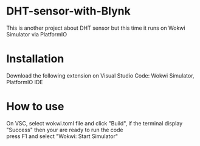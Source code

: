 # DHT-sensor-with-Blynk
This is another project about DHT sensor but this time it runs on Wokwi Simulator via PlatformIO 
# Installation
Download the following extension on Visual Studio Code: Wokwi Simulator, PlatformIO IDE  
# How to use
On VSC, select wokwi.toml file and click "Build", if the terminal display "Success" then your are ready to run the code  
press F1 and select "Wokwi: Start Simulator"
